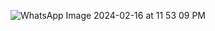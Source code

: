 
![WhatsApp Image 2024-02-16 at 11 53 09 PM](https://github.com/hafizwaseem1/hafizwaseem1/assets/134785391/e136d159-1d14-4d76-af58-cf2e583ccd9d)
